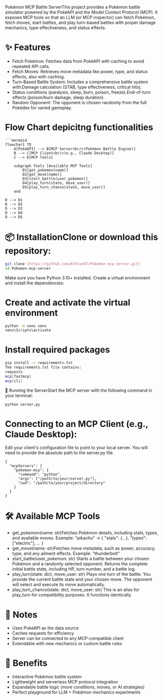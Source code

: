Pokémon MCP Battle ServerThis project provides a Pokémon battle simulator powered by the PokéAPI and the Model Context Protocol (MCP). It exposes MCP tools so that an LLM (or MCP inspector) can fetch Pokémon, fetch moves, start battles, and play turn-based battles with proper damage mechanics, type effectiveness, and status effects.

 # ✨ Features
  - Fetch Pokémon: Fetches data from PokéAPI with caching to avoid repeated API calls.
  - Fetch Moves: Retrieves move metadata like power, type, and status effects, also with caching.
  - Turn-Based Battle System: Includes a comprehensive battle system with:Damage calculation (STAB, type effectiveness, critical hits).
  - Status conditions (paralysis, sleep, burn, poison, freeze).End-of-turn effects (poison/burn damage, sleep duration).
  - Random Opponent: The opponent is chosen randomly from the full Pokédex for varied gameplay.

# Flow Chart depicitng functionalities
```mermaid
```mermaid
flowchart TD
    A[PokéAPI] --> B[MCP Server<br/>(Pokémon Battle Engine)]
    B --> C[MCP Client<br/>(e.g., Claude Desktop)]
    C --> D[MCP Tools]

    subgraph Tools [Available MCP Tools]
        D1[get_pokemon(name)]
        D2[get_move(name)]
        D3[start_battle(user_pokemon)]
        D4[play_turn(state, move_user)]
        D5[play_turn_chance(state, move_user)]
    end
```
    D --> D1
    D --> D2
    D --> D3
    D --> D4
    D --> D5


# 📦 InstallationClone or download this repository:
```bash
git clone [https://github.com/Athlon07/Pokemon-mcp-server.git]
cd Pokemon-mcp-server
```
Make sure you have Python 3.10+ installed.
Create a virtual environment and install the dependencies:

# Create and activate the virtual environment
```bash
python -m venv venv
venv\Scripts\activate
```
# Install required packages
```bash
pip install -r requirements.txt
The requirements.txt file contains:
requests
mcp[fastmcp]
mcp[cli]
```
🚀 Running the ServerStart the MCP server with the following command in your terminal:
```bash
python server.py
```
# Connecting to an MCP Client (e.g., Claude Desktop):
Edit your client's configuration file to point to your local server. You will need to provide the absolute path to the server.py file.

```claude_desktop_config.json:
{
  "mcpServers": {
    "pokemon-mcp": {
      "command": "python",
      "args": ["/path/to/your/server.py"],
      "cwd": "/path/to/your/project/directory"
    }
  }
}
```

# 🛠️ Available MCP Tools
  - get_pokemon(name: str)Fetches Pokémon details, including stats, types, and available moves.
  Example: "pikachu" → { "stats": {...}, "types": ["electric"], ... }
  - get_move(name: str)Fetches move metadata, such as power, accuracy, type, and any ailment effects.
  Example: "thunderbolt"
  - start_battle(user_pokemon: str)
  Starts a battle between your chosen Pokémon and a randomly selected opponent. Returns the complete initial battle state, including HP, turn number, and a battle log.
  - play_turn(state: dict, move_user: str)
  Plays one turn of the battle. You provide the current battle state and your chosen move. The opponent will select and execute its move automatically.
  - play_turn_chance(state: dict, move_user: str)
  This is an alias for play_turn for compatibility purposes. It functions identically.

# 📝 Notes

 - Uses PokéAPI as the data source
 - Caches requests for efficiency
 - Server can be connected to any MCP-compatible client
 - Extendable with new mechanics or custom battle rules

# 🌟 Benefits

 - Interactive Pokémon battle system
 - Lightweight and serverless MCP protocol integration
 - Expandable battle logic (more conditions, moves, or AI strategies)
 - Perfect playground for LLM + Pokémon mechanics experiments
